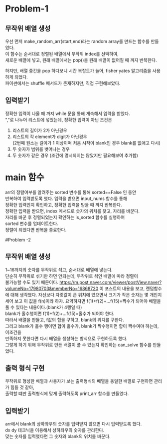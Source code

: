 # Problem-1

## 무작위 배열 생성
우선 먼저 make_random_arr(start,end)라는 random array를 만드는 함수를 만들었다.  
이 함수는 순서대로 정렬된 배열에서 무작위 index를 선택하여,  
새로운 배열에 넣고, 원래 배열에서는 pop()을 원래 배열이 없어질 때 까지 반복한다.  

하지만, 배열 중간을 pop 하다보니 시간 복잡도가 늘어, fisher yates 알고리즘을 사용하게 되었다.  
파이썬에서는 shuffle 메서드가 존재하지만, 직접 구현해보았다.

## 입력받기
정확한 입력이 나올 때 까지 while 문을 통해 계속해서 입력을 받았다.  
","로 나누어 리스트에 넣었는데, 정확한 입력이 아닌 조건은
1. 리스트의 길이가 2가 아닌경우
2. 리스트의 각 element가 digit가 아닌경우  
(2번째 원소는 길이가 1 이상이며 처음 시작이 blank인 경우 blank를 없애고 다시)
3. 두 숫자가 범위를 벗어나는 경우
4. 두 숫자가 같은 경우 (조건에 명시되지는 않았지만 필요해보여 추가함)

# main 함수
arr의 정렬여부를 알려주는 sorted 변수를 통해 sorted==False 인 동안  
반복하여 입력받도록 했다. 입력을 받으면 input_nums 함수를 통해  
정확한 입력인지 확인하고, 정확한 입력을 받을 때 까지 반복한다.  
정확한 입력을 받으면, index 메서드로 숫자의 위치를 찾고, 자리를 바꾼다.  
자리를 바꾼 후 정렬되었는지 확인하는 is_sorted 함수를 실행하여  
sorted 변수를 업데이트한다.  
정렬이 되었다면 반복을 종료한다. 

#Problem -2 

## 무작위 배열 생성
1~16까지의 숫자를 무작위로 섞고, 순서대로 배열에 넣는다.  
단순히 무작위로 섞기만 하면 안되는데, 무작위로 섞인 배열에 따라 정렬이  
불가능할 수도 있기 때문이다. 
https://m.post.naver.com/viewer/postView.naver?volumeNo=17980703&memberNo=16868720
이 포스트의 내용을 보고, 랜덤함수에 대해 생각했다.
자신보다 자릿값이 큰 위치에 있으면서 크기가 작은 숫자는 몇 개인지 세어 보고 이 값을 f(n)이라 하자.
요약하자면 f(1)+f(2)+...f(15)=짝수가 되어야 배열을 풀 수 있다는 내용이다.(blank가 4행일 때)  
blank가 홀수행이면 f(1)+f(2)+...f(15)=홀수가 되어야 한다.  
따라서 배열을 만들고, f값의 합을 구하고, blank의 위치를 구한다.  
그리고 blank가 홀수 행이면 합이 홀수가, blank가 짝수행이면 합이 짝수여야 하는데, 이조건을  
만족하지 못한다면 다시 배열을 생성하는 방식으로 구현하도록 했다.  
그렇게 하기 위해 무작위로 만든 배열이 풀 수 있는지 확인하는 can_solve 함수를 만들었다.  

## 출력 형식 구현
무작위로 형성한 배열과 사용자가 보는 출력형식의 배열을 동일한 배열로 구현하면 관리가 힘들 것 같아,  
출력할 떄만 출력형식에 맞게 출력하도록 print_arr 함수를 만들었다.  

## 입력받기
arr에서 blank의 상하좌우의 숫자를 입력받지 않으면 다시 입력받도록 했다.  
dx dy 테크닉을 이용해서 상하좌우의 숫자를 관리한다.  
맞는 숫자를 입력했다면 그 숫자와 blank의 위치를 바꾼다.
